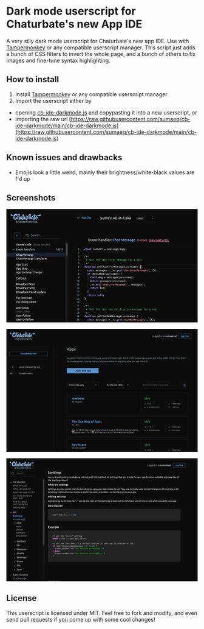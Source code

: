 # Dark mode userscript for Chaturbate's new App IDE
A very silly dark mode userscript for Chaturbate's new app IDE.
Use with [Tampermonkey](https://www.tampermonkey.net/) or any compatible userscript manager.
This script just adds a bunch of CSS filters to invert the whole page,
and a bunch of others to fix images and fine-tune syntax highlighting.

## How to install
1. Install [Tampermonkey](https://www.tampermonkey.net/) or any compatible userscript manager
2. Import the userscript either by
  - opening [cb-ide-darkmode.js](cb-ide-darkmode.js) and copypasting it into a new userscript, or
  - importing the raw url [https://raw.githubusercontent.com/sumaeq/cb-ide-darkmode/main/cb-ide-darkmode.js](https://raw.githubusercontent.com/sumaeq/cb-ide-darkmode/main/cb-ide-darkmode.js)


## Known issues and drawbacks
- Emojis look a little weird, mainly their brightness/white-black values are f'd up

## Screenshots

![](git-assets/ide_darkmode_1.png)

![](git-assets/ide_darkmode_2.png)

![](git-assets/ide_darkmode_3.png)

## License
This userscript is licensed under MIT.
Feel free to fork and modify, and even send pull requests if you come up with some cool changes!